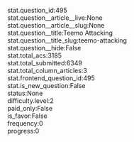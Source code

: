 stat.question_id:495  
stat.question__article__live:None  
stat.question__article__slug:None  
stat.question__title:Teemo Attacking  
stat.question__title_slug:teemo-attacking  
stat.question__hide:False  
stat.total_acs:3185  
stat.total_submitted:6349  
stat.total_column_articles:3  
stat.frontend_question_id:495  
stat.is_new_question:False  
status:None  
difficulty.level:2  
paid_only:False  
is_favor:False  
frequency:0  
progress:0  
